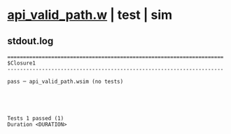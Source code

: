 # [api_valid_path.w](../../../../../examples/tests/valid/api_valid_path.w) | test | sim

## stdout.log
```log
=====================================================================
$Closure1
---------------------------------------------------------------------

pass ─ api_valid_path.wsim (no tests)
 




Tests 1 passed (1) 
Duration <DURATION>

```

